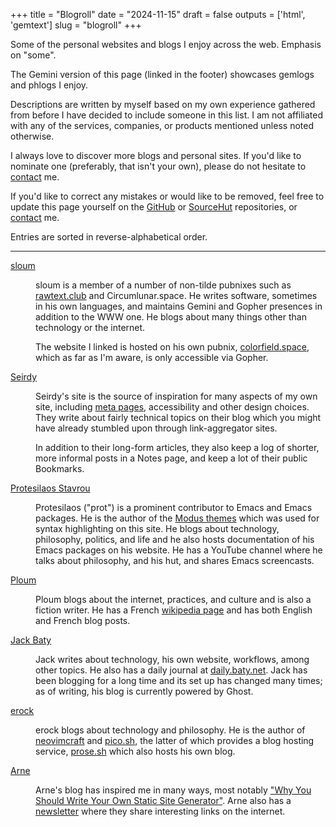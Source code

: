 +++
title = "Blogroll"
date = "2024-11-15"
draft = false
outputs = ['html', 'gemtext']
slug = "blogroll"
+++

Some of the personal websites and blogs I enjoy across the web. Emphasis on
"some".

The Gemini version of this page (linked in the footer) showcases gemlogs and
phlogs I enjoy.

Descriptions are written by myself based on my own experience gathered from
before I have decided to include someone in this list. I am not affiliated with
any of the services, companies, or products mentioned unless noted otherwise.

I always love to discover more blogs and personal sites. If you'd like to
nominate one (preferably, that isn't your own), please do not hesitate to
[contact](/about/) me.

If you'd like to correct any mistakes or would like to be removed, feel free to
update this page yourself on the [GitHub](https://github.com/hedyhli/site) or
[SourceHut](https://git.sr.ht/~hedy/site) repositories, or [contact](/about/)
me.

Entries are sorted in reverse-alphabetical order.

---

<dl>
  <dt><a href="https://sloum.colorfield.space/">sloum</a></dt>
  <dd>

sloum is a member of a number of non-tilde pubnixes such as
[rawtext.club](https://rawtext.club/) and Circumlunar.space. He writes
software, sometimes in his own languages, and maintains Gemini and Gopher
presences in addition to the WWW one. He blogs about many things other than
technology or the internet.

The website I linked is hosted on his own pubnix,
[colorfield.space](gopher://colorfield.space), which as far as I'm aware, is
only accessible via Gopher.
  </dd>
  <dt><a href="https://seirdy.one/">Seirdy</a></dt>
  <dd>

Seirdy's site is the source of inspiration for many aspects of my own site,
including [meta pages](https://home.hedy.dev/posts/meta-pages/), accessibility
and other design choices. They write about fairly technical topics on their blog
which you might have already stumbled upon through link-aggregator sites.

In addition to their long-form articles, they also keep a log of shorter, more
informal posts in a Notes page, and keep a lot of their public Bookmarks.
  </dd>
  <dt><a href="https://protesilaos.com/">Protesilaos Stavrou</a></dt>
  <dd>

Protesilaos ("prot") is a prominent contributor to Emacs and Emacs packages. He
is the author of the [Modus themes](https://protesilaos.com/emacs/modus-themes)
which was used for syntax highlighting on this site. He blogs about technology,
philosophy, politics, and life and he also hosts documentation of his Emacs
packages on his website. He has a YouTube channel where he talks about
philosophy, and his hut, and shares Emacs screencasts.
  </dd>
  <dt><a href="https://ploum.net/">Ploum</a></dt>
  <dd>

Ploum blogs about the internet, practices, and culture and is also a fiction
writer. He has a French [wikipedia
page](https://fr.wikipedia.org/wiki/Lionel_Dricot) and has both English and
French blog posts.
  </dd>
  <dt><a href="https://baty.net/">Jack Baty</a></dt>
  <dd>

Jack writes about technology, his own website, workflows, among other topics. He
also has a daily journal at [daily.baty.net](https://daily.baty.net/). Jack has
been blogging for a long time and its set up has changed many times; as of
writing, his blog is currently powered by Ghost.
  </dd>
  <dt><a href="https://bower.sh/">erock</a></dt>
  <dd>

erock blogs about technology and philosophy. He is the author of
[neovimcraft](https://neovimcraft.com/) and [pico.sh](https://pico.sh), the
latter of which provides a blog hosting service, [prose.sh](https://prose.sh)
which also hosts his own blog.
  </dd>
  <dt><a href="https://arne.me/">Arne</a></dt>
  <dd>

Arne's blog has inspired me in many ways, most notably ["Why You Should Write
Your Own Static Site Generator"](https://arne.me/blog/write-your-own-ssg). Arne
also has a [newsletter](https://arne.me/weekly/) where they share interesting
links on the internet.
  </dd>
</dl>


